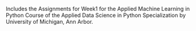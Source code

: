 Includes the Assignments for Week1 for the Applied Machine Learning in Python Course of the Applied Data Science in Python Specialization by University of Michigan, Ann Arbor.
